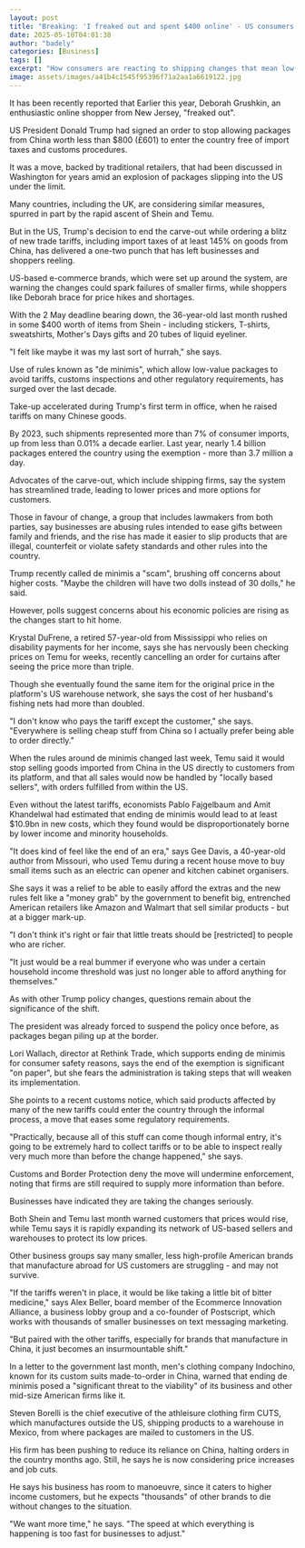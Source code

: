 ```yaml
---
layout: post
title: "Breaking: 'I freaked out and spent $400 online' - US consumers on cheap shipping changes"
date: 2025-05-10T04:01:38
author: "badely"
categories: [Business]
tags: []
excerpt: "How consumers are reacting to shipping changes that mean low-value packages entering the US no longer avoid tariffs."
image: assets/images/a41b4c1545f95396f71a2aa1a6619122.jpg
---
```


It has been recently reported that Earlier this year, Deborah Grushkin, an enthusiastic online shopper from New Jersey, "freaked out".

US President Donald Trump had signed an order to stop allowing packages from China worth less than $800 (£601) to enter the country free of import taxes and customs procedures.

It was a move, backed by traditional retailers, that had been discussed in Washington for years amid an explosion of packages slipping into the US under the limit.

Many countries, including the UK, are considering similar measures, spurred in part by the rapid ascent of Shein and Temu.

But in the US, Trump's decision to end the carve-out while ordering a blitz of new trade tariffs, including import taxes of at least 145% on goods from China, has delivered a one-two punch that has left businesses and shoppers reeling.

US-based e-commerce brands, which were set up around the system, are warning the changes could spark failures of smaller firms, while shoppers like Deborah brace for price hikes and shortages.

With the 2 May deadline bearing down, the 36-year-old last month rushed in some $400 worth of items from Shein - including stickers, T-shirts, sweatshirts, Mother's Days gifts and 20 tubes of liquid eyeliner.

"I felt like maybe it was my last sort of hurrah," she says.

Use of rules known as "de minimis", which allow low-value packages to avoid tariffs, customs inspections and other regulatory requirements, has surged over the last decade.

Take-up accelerated during Trump's first term in office, when he raised tariffs on many Chinese goods.

By 2023, such shipments represented more than 7% of consumer imports, up from less than 0.01% a decade earlier. Last year, nearly 1.4 billion packages entered the country using the exemption - more than 3.7 million a day.

Advocates of the carve-out, which include shipping firms, say the system has streamlined trade, leading to lower prices and more options for customers.

Those in favour of change, a group that includes lawmakers from both parties, say businesses are abusing rules intended to ease gifts between family and friends, and the rise has made it easier to slip products that are illegal, counterfeit or violate safety standards and other rules into the country.

Trump recently called de minimis a "scam", brushing off concerns about higher costs. "Maybe the children will have two dolls instead of 30 dolls," he said.

However, polls suggest concerns about his economic policies are rising as the changes start to hit home.

Krystal DuFrene, a retired 57-year-old from Mississippi who relies on disability payments for her income, says she has nervously been checking prices on Temu for weeks, recently cancelling an order for curtains after seeing the price more than triple.

Though she eventually found the same item for the original price in the platform's US warehouse network, she says the cost of her husband's fishing nets had more than doubled.

"I don't know who pays the tariff except the customer," she says. "Everywhere is selling cheap stuff from China so I actually prefer being able to order directly."

When the rules around de minimis changed last week, Temu said it would stop selling goods imported from China in the US directly to customers from its platform, and that all sales would now be handled by "locally based sellers", with orders fulfilled from within the US.

Even without the latest tariffs, economists Pablo Fajgelbaum and Amit Khandelwal had estimated that ending de minimis would lead to at least $10.9bn in new costs, which they found would be disproportionately borne by lower income and minority households.

"It does kind of feel like the end of an era," says Gee Davis, a 40-year-old author from Missouri, who used Temu during a recent house move to buy small items such as an electric can opener and kitchen cabinet organisers.

She says it was a relief to be able to easily afford the extras and the new rules felt like a "money grab" by the government to benefit big, entrenched American retailers like Amazon and Walmart that sell similar products - but at a bigger mark-up.

"I don't think it's right or fair that little treats should be [restricted] to people who are richer.

"It just would be a real bummer if everyone who was under a certain household income threshold was just no longer able to afford anything for themselves."

As with other Trump policy changes, questions remain about the significance of the shift.

The president was already forced to suspend the policy once before, as packages began piling up at the border.

Lori Wallach, director at Rethink Trade, which supports ending de minimis for consumer safety reasons, says the end of the exemption is significant "on paper", but she fears the administration is taking steps that will weaken its implementation.

She points to a recent customs notice, which said products affected by many of the new tariffs could enter the country through the informal process, a move that eases some regulatory requirements.

"Practically, because all of this stuff can come though informal entry, it's going to be extremely hard to collect tariffs or to be able to inspect really very much more than before the change happened," she says.

Customs and Border Protection deny the move will undermine enforcement, noting that firms are still required to supply more information than before.

Businesses have indicated they are taking the changes seriously.

Both Shein and Temu last month warned customers that prices would rise, while Temu says it is rapidly expanding its network of US-based sellers and warehouses to protect its low prices.

Other business groups say many smaller, less high-profile American brands that manufacture abroad for US customers are struggling - and may not survive.

"If the tariffs weren't in place, it would be like taking a little bit of bitter medicine," says Alex Beller, board member of the Ecommerce Innovation Alliance, a business lobby group and a co-founder of Postscript, which works with thousands of smaller businesses on text messaging marketing.

"But paired with the other tariffs, especially for brands that manufacture in China, it just becomes an insurmountable shift."

In a letter to the government last month, men's clothing company Indochino, known for its custom suits made-to-order in China, warned that ending de minimis posed a "significant threat to the viability" of its business and other mid-size American firms like it.

Steven Borelli is the chief executive of the athleisure clothing firm CUTS, which manufactures outside the US, shipping products to a warehouse in Mexico, from where packages are mailed to customers in the US.

His firm has been pushing to reduce its reliance on China, halting orders in the country months ago. Still, he says he is now considering price increases and job cuts.

He says his business has room to manoeuvre, since it caters to higher income customers, but he expects "thousands" of other brands to die without changes to the situation.

"We want more time," he says. "The speed at which everything is happening is too fast for businesses to adjust."

